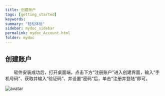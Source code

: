 ```yaml
---
title: 创建账户
tags: [getting_started]
keywords:
summary: "轻松体验"
sidebar: mydoc_sidebar
permalink: mydoc_Account.html
folder: mydoc
---
```


## 创建账户
&#160; &#160; &#160; &#160;软件安装成功后，打开桌面端，点击下方“注册账户”进入创建界面，输入“手机号码”、获取并输入“验证码”、并设置“密码”后，单击“注册并登陆”即可。

![avatar](https://github.com/Xiyue-team/docs-cn/blob/gh-pages/pages/images/0001register.png)
